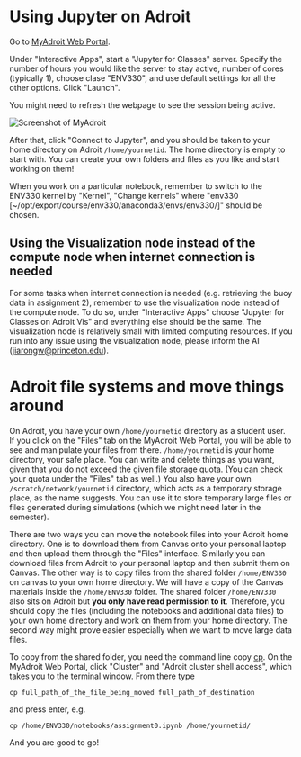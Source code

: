 # Using Jupyter on Adroit
Go to [MyAdroit Web Portal](https://myadroit.princeton.edu/).

Under "Interactive Apps", start a "Jupyter for Classes" server. Specify the number of hours you would like the server to stay active, number of cores (typically 1), choose clase "ENV330", and use default settings for all the other options. Click "Launch".

You might need to refresh the webpage to see the session being active.

![Screenshot of MyAdroit](https://user-images.githubusercontent.com/44583114/214600028-99acda37-c68c-4534-a0e9-4971d48665b3.png)

After that, click "Connect to Jupyter", and you should be taken to your home directory on Adroit `/home/yournetid`. The home directory is empty to start with. You can create your own folders and files as you like and start working on them!

When you work on a particular notebook, remember to switch to the ENV330 kernel by "Kernel", "Change kernels" where
"env330 [~/opt/export/course/env330/anaconda3/envs/env330/]" should be chosen.

## Using the Visualization node instead of the compute node when internet connection is needed
For some tasks when internet connection is needed (e.g. retrieving the buoy data in assignment 2), remember to use the visualization node instead of the compute node. To do so, under "Interactive Apps" choose "Jupyter for Classes on Adroit Vis" and everything else should be the same. The visualization node is relatively small with limited computing resources. If you run into any issue using the visualization node, please inform the AI (jiarongw@princeton.edu).

# Adroit file systems and move things around
On Adroit, you have your own `/home/yournetid` directory as a student user. If you click on the "Files" tab on the MyAdroit Web Portal, you will be able to see and manipulate your files from there. `/home/yournetid` is your home directory, your safe place. You can write and delete things as you want, given that you do not exceed the given file storage quota. (You can check your quota under the "Files" tab as well.) You also have your own `/scratch/network/yournetid` directory, which acts as a temporary storage place, as the name suggests. You can use it to store temporary large files or files generated during simulations (which we might need later in the semester).

There are two ways you can move the notebook files into your Adroit home directory. One is to download them from Canvas onto your personal laptop and then upload them through the "Files" interface. Similarly you can download files from Adroit to your personal laptop and then submit them on Canvas. The other way is to copy files from the shared folder `/home/ENV330` on canvas to your own home directory. We will have a copy of the Canvas materials inside the `/home/ENV330` folder. The shared folder `/home/ENV330` also sits on Adroit but **you only have read permission to it**. Therefore, you should copy the files (including the notebooks and additional data files) to your own home directory and work on them from your home directory. The second way might prove easier especially when we want to move large data files. 

To copy from the shared folder, you need the command line copy [cp](https://www.ibm.com/docs/en/aix/7.1?topic=files-copying-cp-command). 
On the MyAdroit Web Portal, click "Cluster" and "Adroit cluster shell access", which takes you to the terminal window. From there type 

`cp full_path_of_the_file_being_moved full_path_of_destination` 

and press enter, e.g. 

`cp /home/ENV330/notebooks/assignment0.ipynb /home/yournetid/`

And you are good to go!

